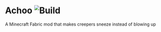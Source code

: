 # Achoo ![Build](https://github.com/DeflatedPickle/minecraft-fabric-1.18-template/actions/workflows/gradle-build.yml/badge.svg)
A Minecraft Fabric mod that makes creepers sneeze instead of blowing up
